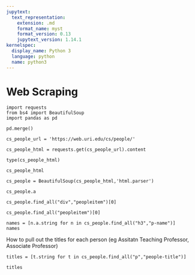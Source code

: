 ```yaml
---
jupytext:
  text_representation:
    extension: .md
    format_name: myst
    format_version: 0.13
    jupytext_version: 1.14.1
kernelspec:
  display_name: Python 3
  language: python
  name: python3
---
```


# Web Scraping

```{code-cell} ipython3
import requests
from bs4 import BeautifulSoup
import pandas as pd
```

```{code-cell} ipython3
pd.merge()
```

```{code-cell} ipython3
cs_people_url = 'https://web.uri.edu/cs/people/'
```

```{code-cell} ipython3
cs_people_html = requests.get(cs_people_url).content
```

```{code-cell} ipython3
type(cs_people_html)
```

```{code-cell} ipython3
cs_people_html
```

```{code-cell} ipython3
cs_people = BeautifulSoup(cs_people_html,'html.parser')
```

```{code-cell} ipython3
cs_people.a
```

```{code-cell} ipython3
cs_people.find_all("div","peopleitem")[0]
```

```{code-cell} ipython3
cs_people.find_all("peopleitem")[0]
```

```{code-cell} ipython3
names = [n.a.string for n in cs_people.find_all("h3","p-name")]
names
```

How to pull out the titles for each person (eg Assitatn Teaching Professor, Associate Professor)

```{code-cell} ipython3
titles = [t.string for t in cs_people.find_all("p","people-title")]
```

```{code-cell} ipython3
titles
```

```{code-cell} ipython3

```
